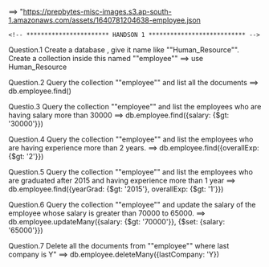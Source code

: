 ==> "https://prepbytes-misc-images.s3.ap-south-1.amazonaws.com/assets/1640781204638-employee.json

    <!-- *********************** HANDSON 1 *************************** -->

Question.1 Create a database , give it name like ""Human_Resource"". Create a collection inside this named ""employee""
 ==> use Human_Resource

Question.2 Query the collection ""employee"" and list all the documents
 ==> db.employee.find()

 Questio.3 Query the collection ""employee"" and list the employees who are having salary more than 30000
  ==> db.employee.find({salary: {$gt: '30000'}})

Question.4 Query the collection ""employee"" and list the employees who are having experience more than 2 years.
 ==> db.employee.find({overallExp:{$gt: '2'}})

 Question.5 Query the collection ""employee"" and list the employees who are graduated after 2015 and having experience more than 1 year 
  ==> db.employee.find({yearGrad: {$gt: '2015'}, overallExp: {$gt: '1'}})

Question.6 Query the collection ""employee"" and update the salary of the employee whose salary is greater than 70000 to 65000.
 ==> db.employee.updateMany({salary: {$gt: '70000'}}, {$set: {salary: '65000'}})

 Question.7 Delete all the documents from ""employee"" where last company is Y"
  ==> db.employee.deleteMany({lastCompany: 'Y})